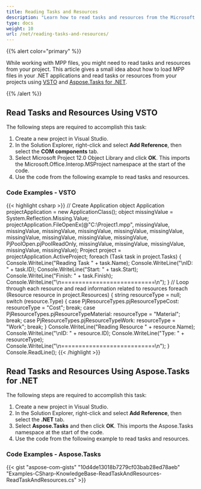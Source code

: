 ```yaml
---
title: Reading Tasks and Resources
description: "Learn how to read tasks and resources from the Microsoft Project (MPP/XML) files using Aspose.Tasks for .NET. in comparison with Microsoft Office Automation Tools."
type: docs
weight: 10
url: /net/reading-tasks-and-resources/
---
```


{{% alert color="primary" %}}

While working with MPP files, you might need to read tasks and resources from your project. This article gives a small idea about how to load MPP files in your .NET applications and read tasks or resources from your projects using [VSTO](/tasks/net/reading-tasks-and-resources/) and [Aspose.Tasks for .NET](/tasks/net/reading-tasks-and-resources/).

{{% /alert %}}

## **Read Tasks and Resources Using VSTO**
The following steps are required to accomplish this task:

1. Create a new project in Visual Studio.
2. In the Solution Explorer, right-click and select **Add Reference**, then select the **COM components** tab.
3. Select Microsoft Project 12.0 Object Library and click **OK**.
   This imports the Microsoft.Office.Interop.MSProject namespace at the start of the code.
4. Use the code from the following example to read tasks and resources.

### **Code Examples - VSTO**

{{< highlight csharp >}}
// Create Application object
Application projectApplication = new ApplicationClass();
object missingValue = System.Reflection.Missing.Value;
projectApplication.FileOpenEx(@"C:\Project1.mpp",
    missingValue, missingValue, missingValue, missingValue,
    missingValue, missingValue, missingValue, missingValue,
    missingValue, missingValue, PjPoolOpen.pjPoolReadOnly,
    missingValue, missingValue, missingValue, missingValue,
    missingValue);
Project project = projectApplication.ActiveProject;
foreach (Task task in project.Tasks)
{
    Console.WriteLine("Reading Task " + task.Name);
    Console.WriteLine("\nID: " + task.ID);
    Console.WriteLine("Start: " + task.Start);
    Console.WriteLine("Finish: " + task.Finish);
    Console.WriteLine("\n===========================\n");
}
// Loop through each resource and read information related to resources
foreach (Resource resource in project.Resources)
{
    string resourceType = null;
    switch (resource.Type)
    {
        case PjResourceTypes.pjResourceTypeCost: 
            resourceType = "Cost";
            break;
        case PjResourceTypes.pjResourceTypeMaterial: 
            resourceType = "Material";
            break;
        case PjResourceTypes.pjResourceTypeWork: 
            resourceType = "Work";
            break;
    }
    Console.WriteLine("Reading Resource " + resource.Name);
    Console.WriteLine("\nID: " + resource.ID);
    Console.WriteLine("Type: " + resourceType);
    Console.WriteLine("\n===========================\n");
}
Console.ReadLine();
{{< /highlight >}}

## **Read Tasks and Resources Using Aspose.Tasks for .NET**
The following steps are required to accomplish this task:

1. Create a new project in Visual Studio.
2. In the Solution Explorer, right-click and select **Add Reference**, then select the **.NET** tab.
3. Select **Aspose.Tasks** and then click **OK**.
   This imports the Aspose.Tasks namespace at the start of the code.
4. Use the code from the following example to read tasks and resources.

### **Code Examples - Aspose.Tasks**

{{< gist "aspose-com-gists" "10d4de13018b7279cf03bab28ed78aeb" "Examples-CSharp-KnowledgeBase-ReadTaskAndResources-ReadTaskAndResources.cs" >}}

